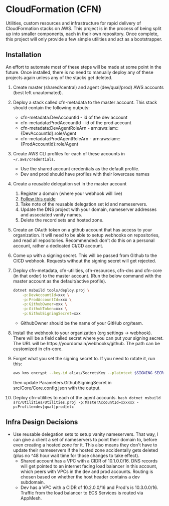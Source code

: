 # CloudFormation (CFN)
Utilities, custom resources and infrastructure for rapid delivery of CloudFormation stacks on AWS. This project is in the process of being split up into smaller components, each in their own repository.  Once complete, this project will only provide a few simple utilities and act as a bootstrapper.


## Installation
An effort to automate most of these steps will be made at some point in the future. Once installed, there is no need to manually deploy any of these projects again unless any of the stacks get deleted.  


1. Create master (shared/central) and agent (dev/qual/prod) AWS accounts (best left unautomated).
2. Deploy a stack called cfn-metadata to the master account.  This stack should contain the following outputs:
    - cfn-metadata:DevAccountId - id of the dev account
    - cfn-metadata:ProdAccountId - id of the prod account
    - cfn-metadata:DevAgentRoleArn - arn:aws:iam::{DevAccountId}:role/Agent
    - cfn-metadata:ProdAgentRoleArn - arn:aws:iam::{ProdAccountId}:role/Agent
3. Create AWS CLI profiles for each of these accounts in `~/.aws/credentials`. 
    * Use the shared account credentials as the default profile.
    * Dev and prod should have profiles with their lowercase names
4. Create a reusable delegation set in the master account
   1. Register a domain (where your webhook will live)
   2.  [Follow this guide](https://docs.aws.amazon.com/Route53/latest/DeveloperGuide/white-label-name-servers.html)
   3.  Take note of the reusable delegation set id and nameservers.
   4.  Update the DNS project with your domain, nameserver addresses and associated vanity names.
   5.  Delete the record sets and hosted zone.  
5. Create an OAuth token on a github account that has access to your organization.  It will need to be able to setup webhooks on repositories, and read all repositories. Recommended: don't do this on a personal account, rather a dedicated CI/CD account.
6. Come up with a signing secret.  This will be passed from Github to the CICD webhook.  Requests without the signing secret will get rejected.    
7. Deploy cfn-metadata, cfn-utilities, cfn-resources, cfn-dns and cfn-core (in that order) to the master account. (Run the below command with the master account as the default/active profile).
    ```bash
    dotnet msbuild tools/deploy.proj \
        -p:DevAccountId=xxx \
        -p:ProdAccountId=xxx \
        -p:GithubOwner=xxx \
        -p:GithubToken=xxx \
        -p:GithubSigningSecret=xxx
    ```
   - GithubOwner should be the name of your GitHub org/team.
8. Install the webhook to your organization (org settings -> webhook).  There will be a field called secret where you can put your signing secret.  The URL will be https://yourdomain/webhooks/github.  The path can be customized in cfn-core.
9. Forget what you set the signing secret to.  If you need to rotate it, run this:
    ```bash
    aws kms encrypt --key-id alias/SecretsKey --plaintext $SIGNING_SECRET --query CiphertextBlob --output text
    ```
    then update Parameters.GithubSigningSecret in src/Core/Core.config.json with the output.

10.  Deploy cfn-utilities to each of the agent accounts.
    ```bash
    dotnet msbuild src/Utilities/Utilities.proj -p:MasterAccountId=xxxxxx -p:Profile=dev|qual|prod|etc
    ```

## Infra Design Decisions
- Use reusable delegation sets to setup vanity nameservers.  That way, I can give a client a set of nameservers to point their domain to, before even creating a hosted zone for it.  This also means they don't have to update their nameservers if the hosted zone accidentally gets deleted (plus no ^48 hour wait time for those changes to take effect).  
  - Shared account has a VPC with a CIDR of 10.1.0.0/16. DNS records will get pointed to an internet facing load balancer in this account, which peers with VPCs in the dev and prod accounts.  Routing is chosen based on whether the host header contains a dev subdomain.
  - Dev has a VPC with a CIDR of 10.2.0.0/16 and Prod's is 10.3.0.0/16.  Traffic from the load balancer to ECS Services is routed via AppMesh.

